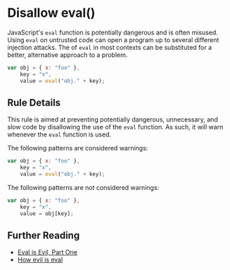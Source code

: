 # Disallow eval()

JavaScript's `eval` function is potentially dangerous and is often misused. Using `eval` on untrusted code can open a program up to several different injection attacks. The of `eval` in most contexts can be substituted for a better, alternative approach to a problem.

```js
var obj = { x: "foo" },
    key = "x",
    value = eval("obj." + key);
```

## Rule Details

This rule is aimed at preventing potentially dangerous, unnecessary, and slow code by disallowing the use of the `eval` function. As such, it will warn whenever the `eval` function is used.

The following patterns are considered warnings:

```js
var obj = { x: "foo" },
    key = "x",
    value = eval("obj." + key);
```

The following patterns are not considered warnings:

```js
var obj = { x: "foo" },
    key = "x",
    value = obj[key];
```

## Further Reading

* [Eval is Evil, Part One](http://blogs.msdn.com/b/ericlippert/archive/2003/11/01/53329.aspx)
* [How evil is eval](http://javascriptweblog.wordpress.com/2010/04/19/how-evil-is-eval/)
